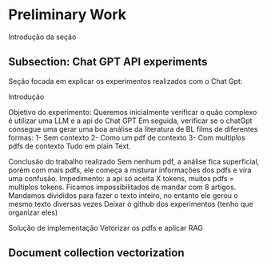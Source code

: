 # Preliminary Work

Introdução da seção

## Subsection: Chat GPT API experiments

Seção focada em explicar os experimentos realizados com o Chat Gpt:

Introdução

Objetivo do experimento: Queremos inicialmente verificar o quão complexo é utilizar uma LLM e a api do Chat GPT
Em seguida, verificar se o chatGpt consegue uma gerar uma boa análise da literatura de BL films de diferentes formas:
    1- Sem contexto
    2- Como um pdf de contexto
    3- Com multiplos pdfs de contexto
Tudo em plain Text.

Conclusão do trabalho realizado
Sem nenhum pdf, a análise fica superficial, porém com mais pdfs, ele começa a misturar informações dos pdfs e vira uma confusão.
Impedimento: a api só aceita X tokens, muitos pdfs = multiplos tokens. Ficamos impossibilitados de mandar com 8 artigos.
Mandamos divididos para fazer o texto inteiro, no entanto ele gerou o mesmo texto diversas vezes
Deixar o github dos experimentos (tenho que organizar eles)

Solução de implementação
Vetorizar os pdfs e aplicar RAG

## Document collection vectorization
